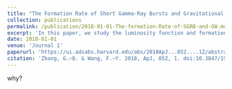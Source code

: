 ```yaml
---
title: "The Formation Rate of Short Gamma-Ray Bursts and Gravitational Waves"
collection: publications
permalink: /publication/2018-01-01-The-formation-Rate-of-SGRB-and-GW.md
excerpt: 'In this paper, we study the luminosity function and formation rate of short gamma-ray bursts (sGRBs).This paper is about the number 3. The number 4 is left for future work.'
date: 2018-01-01
venue: 'Journal 1'
paperurl: 'https://ui.adsabs.harvard.edu/abs/2018ApJ...852....1Z/abstract'
citation: 'Zhang, G.~Q. & Wang, F.~Y. 2018, ApJ, 852, 1. doi:10.3847/1538-4357/aa9ce5'
---
```

why?